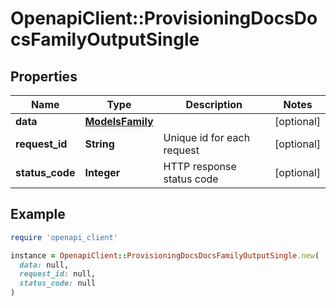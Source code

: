 # OpenapiClient::ProvisioningDocsDocsFamilyOutputSingle

## Properties

| Name | Type | Description | Notes |
| ---- | ---- | ----------- | ----- |
| **data** | [**ModelsFamily**](ModelsFamily.md) |  | [optional] |
| **request_id** | **String** | Unique id for each request | [optional] |
| **status_code** | **Integer** | HTTP response status code | [optional] |

## Example

```ruby
require 'openapi_client'

instance = OpenapiClient::ProvisioningDocsDocsFamilyOutputSingle.new(
  data: null,
  request_id: null,
  status_code: null
)
```

